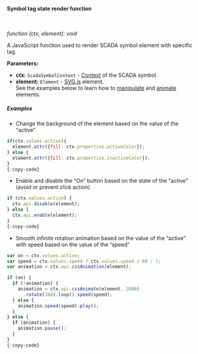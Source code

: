 #### Symbol tag state render function

<div class="divider"></div>
<br/>

*function (ctx, element): void*

A JavaScript function used to render SCADA symbol element with specific tag.

**Parameters:**

<ul>
  <li><b>ctx:</b> <code>ScadaSymbolContext</code> - <a href="${siteBaseUrl}/docs${docPlatformPrefix}/user-guide/scada/scada-symbols-dev-guide/#scadasymbolcontext" target="_blank">Context</a> of the SCADA symbol.
  </li>
  <li><b>element:</b> <code>Element</code> - <a href="https://svgjs.dev/docs/3.2/getting-started/" target="_blank">SVG.js</a> element.<br>
        See the examples below to learn how to <a href="https://svgjs.dev/docs/3.2/manipulating/" target="_blank">manipulate</a> and <a href="${siteBaseUrl}/docs${docPlatformPrefix}/user-guide/scada/scada-symbols-dev-guide/#scadasymbolanimation" target="_blank">animate</a> elements.<br>
  </li>
</ul>

<div class="divider"></div>

##### Examples

*  Change the background of the element based on the value of the “active”

```javascript
if(ctx.values.active){
  element.attr({fill: ctx.properties.activeColor});
} else {
  element.attr({fill: ctx.properties.inactiveColor});
}
{:copy-code}
```

* Enable and disable the “On” button based on the state of the "active" (avoid or prevent click action)

```javascript
if (ctx.values.active) {
  ctx.api.disable(element);
} else {
  ctx.api.enable(element);
}
{:copy-code}
```

* Smooth infinite rotation animation based on the value of the “active” with speed based on the value of the “speed”

```javascript
var on = ctx.values.active;
var speed = ctx.values.speed ? ctx.values.speed / 60 : 1;
var animation = ctx.api.cssAnimation(element);

if (on) {
  if (!animation) {
    animation = ctx.api.cssAnimate(element, 2000)
      .rotate(360).loop().speed(speed);
  } else {
    animation.speed(speed).play();
  }
} else {
  if (animation) {
    animation.pause();
  }
}
{:copy-code}
```
